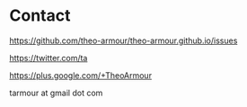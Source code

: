 # Contact


https://github.com/theo-armour/theo-armour.github.io/issues

https://twitter.com/ta

https://plus.google.com/+TheoArmour

tarmour at gmail dot com


